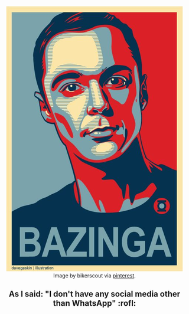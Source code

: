 <div align="center">
  <img src="bazinga.jpg" alt="Bazinha!"/>
  <br>
  <figcaption>Image by bikerscout via <a href="https://br.pinterest.com/pin/59954238761643234/">pinterest</a>.</figcaption>
</div>

<h2 align="center">As I said: "I don't have any social media other than WhatsApp" :rofl:</h2>
